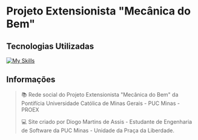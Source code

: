 # Projeto Extensionista "Mecânica do Bem"
## Tecnologias Utilizadas
[![My Skills](https://skills.thijs.gg/icons?i=bootstrap,html,css,js,nodejs,mongodb,mysql)](https://skills.thijs.gg)
## Informações
> :books: Rede social do Projeto Extensionista "Mecânica do Bem" da Pontifícia Universidade Católica de Minas Gerais - PUC Minas - PROEX
>
> :computer: Site criado por Diogo Martins de Assis - Estudante de Engenharia de Software da PUC Minas - Unidade da Praça da Liberdade.
